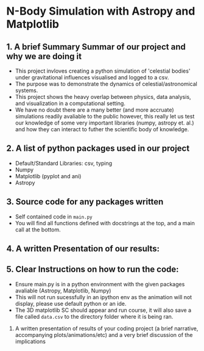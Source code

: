 
# N-Body Simulation with Astropy and Matplotlib

## 1. A brief Summary Summar of our project and why we are doing it
- This project invloves creating a python simulation of 'celestial bodies' under gravitational influences visualised and logged to a csv.
- The purpose was to demonstrate the dynamics of celestial/astronomical systems.
- This project shows the heavy overlap between physics, data analysis, and visualization in a computational setting.
- We have no doubt there are a many better (and more accruate) simulations readily avaliable to the public however, this really let us test our knowledge of some very important libraries (numpy, astropy et. al.) and how they can interact to futher the scientific body of knowledge.

## 2. A list of python packages used in our project
- Default/Standard Libraries: csv, typing
- Numpy
- Matplotlib (pyplot and ani)
- Astropy

## 3. Source code for any packages written
- Self contained code in `main.py`
- You will find all functions defined with docstrings at the top, and a main call at the bottom.

## 4. A written Presentation of our results:


## 5. Clear Instructions on how to run the code:
- Ensure main.py is in a python environment with the given packages avaliable (Astropy, Matplotlib, Numpy)
- This will not run sucessfully in an ipython env as the animation will not display, please use default python or an ide.
- The 3D matplotlib SC should appear and run course, it will also save a file called `data.csv` to the directory folder where it is being ran.




1. A written presentation of results of your coding project (a brief narrative, accompanying plots/animations/etc) and a very brief discussion of the implications
